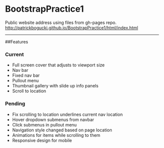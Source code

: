# BootstrapPractice1

Public website address using files from gh-pages repo.
http://patrickbogucki.github.io/BootstrapPractice1/html/index.html

 -----------
 
##Features

### Current
* Full screen cover that adjusts to viewport size
* Nav bar
* Fixed nav bar
* Pullout menu
* Thumbnail gallery with slide up info panels
* Scroll to location

### Pending
* Fix scrolling to location underlines current nav location
* Hover dropdown submenus from navbar
* Click submenus in pullout menu
* Navigation style changed based on page location
* Animations for items while scrolling to them
* Responsive design for mobile